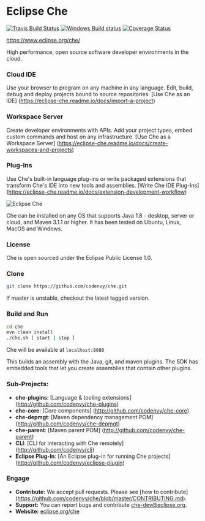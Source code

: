 # Eclipse Che
[![Travis Build Status](https://travis-ci.org/codenvy/che.svg?branch=master)](https://travis-ci.org/codenvy/che)
[![Windows Build status](https://ci.appveyor.com/api/projects/status/07xfwub45ryw5jm2?svg=true)](https://ci.appveyor.com/project/benoitf/che)
[![Coverage Status](https://coveralls.io/repos/codenvy/che/badge.svg?branch=master&service=github)](https://coveralls.io/github/codenvy/che?branch=master)

https://www.eclipse.org/che/

High performance, open source software developer environments in the cloud.

### Cloud IDE
Use your browser to program on any machine in any language. Edit, build, debug and deploy projects bound to source repositories.  [Use Che as an IDE] (https://eclipse-che.readme.io/docs/import-a-project)

### Workspace Server
Create developer environments with APIs. Add your project types, embed custom commands and host on any infrastructure. [Use Che as a Workspace Server] (https://eclipse-che.readme.io/docs/create-workspaces-and-projects)

### Plug-Ins
Use Che's built-in language plug-ins or write packaged extensions that transform Che's IDE into new tools and assemblies. [Write Che IDE Plug-Ins] (https://eclipse-che.readme.io/docs/extension-development-workflow)



![Eclipse Che](https://www.eclipse.org/che/img/che-autocomplete.png "Eclipse Che")

Che can be installed on any OS that supports Java 1.8 - desktop, server or cloud, and Maven 3.1.1 or higher. It has been tested on Ubuntu, Linux, MacOS and Windows. 

### License
Che is open sourced under the Eclipse Public License 1.0.

### Clone

```sh
git clone https://github.com/codenvy/che.git
```
If master is unstable, checkout the latest tagged version.

### Build and Run
```sh
cd che
mvn clean install
./che.sh [ start | stop ]
```
Che will be available at ```localhost:8080```

This builds an assembly with the Java, git, and maven plugins.  The SDK has embedded tools that let you create assemblies that contain other plugins.


### Sub-Projects:
* **che-plugins**:             [Language & tooling extensions] (http://github.com/codenvy/che-plugins)
* **che-core**:                [Core components] (http://github.com/codenvy/che-core)
* **che-depmgt**:              [Maven dependency management POM] (http://github.com/codenvy/che-depmgt)
* **che-parent**:              [Maven parent POM] (http://github.com/codenvy/che-parent)
* **CLI**:                     [CLI for interacting with Che remotely] (http://github.com/codenvy/cli)
* **Eclipse Plug-In**:         [An Eclipse plug-in for running Che projects] (http://github.com/codenvy/eclipse-plugin)

### Engage
* **Contribute:** We accept pull requests. Please see [how to contribute] (https://github.com/codenvy/che/blob/master/CONTRIBUTING.md).
* **Support:** You can report bugs and contribute [che-dev@eclipse.org](email:che-dev@eclipse.org). 
* **Website:** [eclipse.org/che](https://eclipse.org/che)
